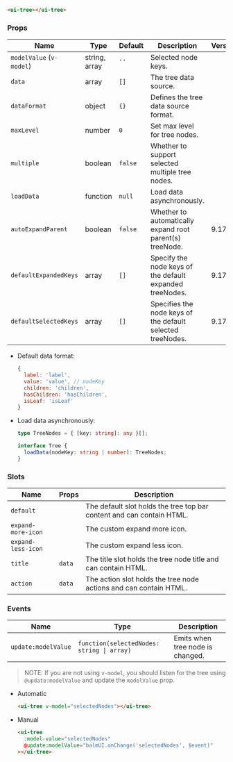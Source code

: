 ```html
<ui-tree></ui-tree>
```

### Props

| Name                     | Type          | Default | Description                                                | Version |
| ------------------------ | ------------- | ------- | ---------------------------------------------------------- | ------- |
| `modelValue` (`v-model`) | string, array | `''`    | Selected node keys.                                        |         |
| `data`                   | array         | `[]`    | The tree data source.                                      |         |
| `dataFormat`             | object        | `{}`    | Defines the tree data source format.                       |         |
| `maxLevel`               | number        | `0`     | Set max level for tree nodes.                              |         |
| `multiple`               | boolean       | `false` | Whether to support selected multiple tree nodes.           |         |
| `loadData`               | function      | `null`  | Load data asynchronously.                                  |         |
| `autoExpandParent`       | boolean       | `false` | Whether to automatically expand root parent(s) treeNode.   | 9.17.0  |
| `defaultExpandedKeys`    | array         | `[]`    | Specify the node keys of the default expanded treeNodes.   | 9.17.0  |
| `defaultSelectedKeys`    | array         | `[]`    | Specifies the node keys of the default selected treeNodes. | 9.17.0  |

- Default data format:

  ```js
  {
    label: 'label',
    value: 'value', // nodeKey
    children: 'children',
    hasChildren: 'hasChildren',
    isLeaf: 'isLeaf'
  }
  ```

- Load data asynchronously:

  ```ts
  type TreeNodes = { [key: string]: any }[];

  interface Tree {
    loadData(nodeKey: string | number): TreeNodes;
  }
  ```

### Slots

| Name               | Props  | Description                                                           |
| ------------------ | ------ | --------------------------------------------------------------------- |
| `default`          |        | The default slot holds the tree top bar content and can contain HTML. |
| `expand-more-icon` |        | The custom expand more icon.                                          |
| `expand-less-icon` |        | The custom expand less icon.                                          |
| `title`            | `data` | The title slot holds the tree node title and can contain HTML.        |
| `action`           | `data` | The action slot holds the tree node actions and can contain HTML.     |

### Events

| Name                | Type                                       | Description                      |
| ------------------- | ------------------------------------------ | -------------------------------- |
| `update:modelValue` | `function(selectedNodes: string \| array)` | Emits when tree node is changed. |

> NOTE: If you are not using `v-model`, you should listen for the tree using `@update:modelValue` and update the `modelValue` prop.

- Automatic

  ```html
  <ui-tree v-model="selectedNodes"></ui-tree>
  ```

- Manual

  ```html
  <ui-tree
    :model-value="selectedNodes"
    @update:modelValue="balmUI.onChange('selectedNodes', $event)"
  ></ui-tree>
  ```
